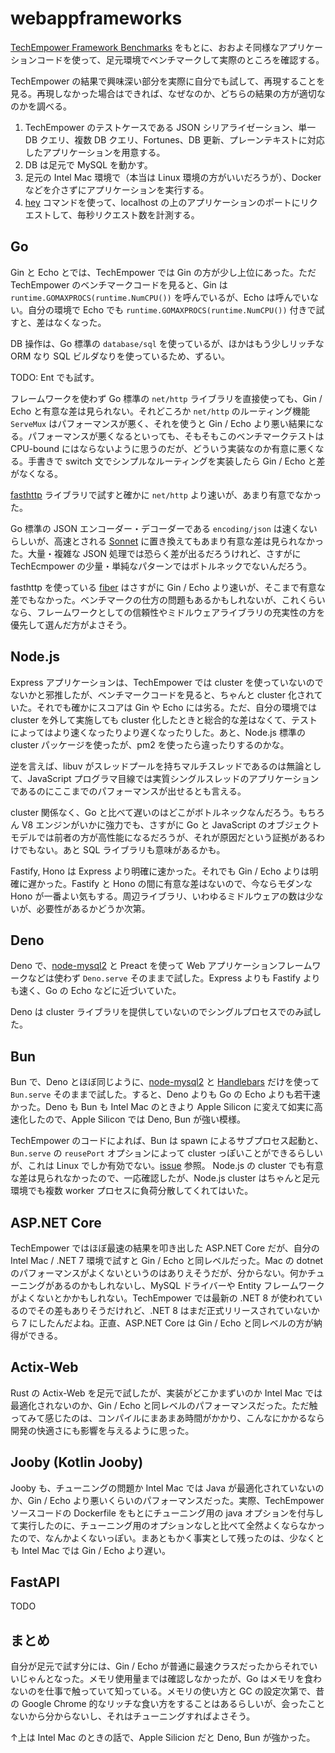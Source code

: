 # webappframeworks

[TechEmpower Framework Benchmarks](https://github.com/TechEmpower/FrameworkBenchmarks) をもとに、おおよそ同様なアプリケーションコードを使って、足元環境でベンチマークして実際のところを確認する。

TechEmpower の結果で興味深い部分を実際に自分でも試して、再現することを見る。再現しなかった場合はできれば、なぜなのか、どちらの結果の方が適切なのかを調べる。

1. TechEmpower のテストケースである JSON シリアライゼーション、単一 DB クエリ、複数 DB クエリ、Fortunes、DB 更新、プレーンテキストに対応したアプリケーションを用意する。
2. DB は足元で MySQL を動かす。
3. 足元の Intel Mac 環境で（本当は Linux 環境の方がいいだろうが）、Docker などを介さずにアプリケーションを実行する。
4. [hey](https://github.com/rakyll/hey) コマンドを使って、localhost の上のアプリケーションのポートにリクエストして、毎秒リクエスト数を計測する。

## Go

Gin と Echo とでは、TechEmpower では Gin の方が少し上位にあった。ただ TechEmpower のベンチマークコードを見ると、Gin は `runtime.GOMAXPROCS(runtime.NumCPU())` を呼んでいるが、Echo は呼んでいない。自分の環境で Echo でも `runtime.GOMAXPROCS(runtime.NumCPU())` 付きで試すと、差はなくなった。

DB 操作は、Go 標準の `database/sql` を使っているが、ほかはもう少しリッチな ORM なり SQL ビルダなりを使っているため、ずるい。

TODO: Ent でも試す。

フレームワークを使わず Go 標準の `net/http` ライブラリを直接使っても、Gin / Echo と有意な差は見られない。それどころか `net/http` のルーティング機能 `ServeMux` はパフォーマンスが悪く、それを使うと Gin / Echo より悪い結果になる。パフォーマンスが悪くなるといっても、そもそもこのベンチマークテストは CPU-bound にはならないように思うのだが、どういう実装なのか有意に悪くなる。手書きで switch 文でシンプルなルーティングを実装したら Gin / Echo と差がなくなる。

[fasthttp](https://github.com/valyala/fasthttp) ライブラリで試すと確かに `net/http` より速いが、あまり有意でなかった。

Go 標準の JSON エンコーダー・デコーダーである `encoding/json` は速くないらしいが、高速とされる [Sonnet](https://github.com/sugawarayuuta/sonnet) に置き換えてもあまり有意な差は見られなかった。大量・複雑な JSON 処理では恐らく差が出るだろうけれど、さすがに TechEcmpower の少量・単純なパターンではボトルネックでないんだろう。

fasthttp を使っている [fiber](https://github.com/gofiber/fiber) はさすがに Gin / Echo より速いが、そこまで有意な差でもなかった。ベンチマークの仕方の問題もあるかもしれないが、これくらいなら、フレームワークとしての信頼性やミドルウェアライブラリの充実性の方を優先して選んだ方がよさそう。

## Node.js

Express アプリケーションは、TechEmpower では cluster を使っていないのでないかと邪推したが、ベンチマークコードを見ると、ちゃんと cluster 化されていた。それでも確かにスコアは Gin や Echo には劣る。ただ、自分の環境では cluster を外して実施しても cluster 化したときと総合的な差はなくて、テストによってはより速くなったりより遅くなったりした。あと、Node.js 標準の cluster パッケージを使ったが、pm2 を使ったら違ったりするのかな。

逆を言えば、libuv がスレッドプールを持ちマルチスレッドであるのは無論として、JavaScript プログラマ目線では実質シングルスレッドのアプリケーションであるのにここまでのパフォーマンスが出せるとも言える。

cluster 関係なく、Go と比べて遅いのはどこがボトルネックなんだろう。もちろん V8 エンジンがいかに強力でも、さすがに Go と JavaScript のオブジェクトモデルでは前者の方が高性能になるだろうが、それが原因だという証拠があるわけでもない。あと SQL ライブラリも意味があるかも。

Fastify, Hono は Express より明確に速かった。それでも Gin / Echo よりは明確に遅かった。Fastify と Hono の間に有意な差はないので、今ならモダンな Hono が一番よい気もする。周辺ライブラリ、いわゆるミドルウェアの数は少ないが、必要性があるかどうか次第。

## Deno

Deno で、[node-mysql2](https://github.com/sidorares/node-mysql2) と Preact を使って Web アプリケーションフレームワークなどは使わず `Deno.serve` そのままで試した。Express よりも Fastify よりも速く、Go の Echo などに近づいていた。

Deno は cluster ライブラリを提供していないのでシングルプロセスでのみ試した。

## Bun

Bun で、Deno とほぼ同じように、[node-mysql2](https://github.com/sidorares/node-mysql2) と [Handlebars](https://handlebarsjs.com/) だけを使って `Bun.serve` そのままで試した。すると、Deno よりも Go の Echo よりも若干速かった。Deno も Bun も Intel Mac のときより Apple Silicon に変えて如実に高速化したので、Apple Silicon では Deno, Bun が強い模様。

TechEmpower のコードによれば、Bun は spawn によるサブプロセス起動と、`Bun.serve` の `reusePort` オプションによって cluster っぽいことができるらしいが、これは Linux でしか有効でない。[issue](https://github.com/oven-sh/bun/issues/2428#issuecomment-1750544989) 参照。 Node.js の cluster でも有意な差は見られなかったので、一応確認したが、Node.js cluster はちゃんと足元環境でも複数 worker プロセスに負荷分散してくれてはいた。

## ASP.NET Core

TechEmpower ではほぼ最速の結果を叩き出した ASP.NET Core だが、自分の Intel Mac / .NET 7 環境で試すと Gin / Echo と同レベルだった。Mac の dotnet のパフォーマンスがよくないというのはありえそうだが、分からない。何かチューニングがあるのかもしれないし、MySQL ドライバーや Entity フレームワークがよくないとかかもしれない。TechEmpower では最新の .NET 8 が使われているのでその差もありそうだけれど、.NET 8 はまだ正式リリースされていないから 7 にしたんだよね。正直、ASP.NET Core は Gin / Echo と同レベルの方が納得ができる。

## Actix-Web

Rust の Actix-Web を足元で試したが、実装がどこかまずいのか Intel Mac では最適化されないのか、Gin / Echo と同レベルのパフォーマンスだった。ただ触ってみて感じたのは、コンパイルにまあまあ時間がかかり、こんなにかかるなら開発の快適さにも影響を与えるように思った。

## Jooby (Kotlin Jooby)

Jooby も、チューニングの問題か Intel Mac では Java が最適化されていないのか、Gin / Echo より悪いくらいのパフォーマンスだった。実際、TechEmpower ソースコードの Dockerfile をもとにチューニング用の java オプションを付与して実行したのに、チューニング用のオプションなしと比べて全然よくならなかったので、なんかよくないっぽい。まあともかく事実として残ったのは、少なくとも Intel Mac では Gin / Echo より遅い。

## FastAPI

TODO

## まとめ

自分が足元で試す分には、Gin / Echo が普通に最速クラスだったからそれでいいじゃんとなった。メモリ使用量までは確認しなかったが、Go はメモリを食わないのを仕事で触っていて知っている。メモリの使い方と GC の設定次第で、昔の Google Chrome 的なリッチな食い方をすることはあるらしいが、会ったことないから分からないし、それはチューニングすればよさそう。

↑上は Intel Mac のときの話で、Apple Silicion だと Deno, Bun が強かった。